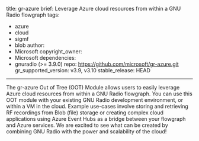title: gr-azure
brief: Leverage Azure cloud resources from within a GNU Radio flowgraph
tags:
  - azure
  - cloud
  - sigmf
  - blob
author:
  - Microsoft
copyright_owner:
  - Microsoft
dependencies:
  - gnuradio (>= 3.9.0)
repo: https://github.com/microsoft/gr-azure.git
gr_supported_version: v3.9, v3.10
stable_release: HEAD

---

The gr-azure Out of Tree (OOT) Module allows users to easily leverage Azure cloud resources from within a GNU Radio flowgraph.
You can use this OOT module with your existing GNU Radio development environment, or within a VM in the cloud.
Example use-cases involve storing and retrieving RF recordings from Blob (file) storage
or creating complex cloud applications using Azure Event Hubs as a bridge between your flowgraph and Azure services.
We are excited to see what can be created by combining GNU Radio with the power and scalability of the cloud!
